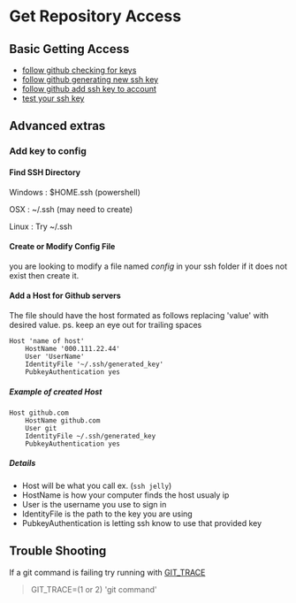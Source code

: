 # Get Repository Access

## Basic Getting Access

* [follow github checking for keys](https://docs.github.com/en/authentication/connecting-to-github-with-ssh/checking-for-existing-ssh-keys)
* [follow github generating new ssh key](https://docs.github.com/en/authentication/connecting-to-github-with-ssh/generating-a-new-ssh-key-and-adding-it-to-the-ssh-agent)
* [follow github add ssh key to account](https://docs.github.com/en/authentication/connecting-to-github-with-ssh/adding-a-new-ssh-key-to-your-github-account)
* [test your ssh key](https://docs.github.com/en/authentication/connecting-to-github-with-ssh/testing-your-ssh-connection)

## Advanced extras

### Add key to config

#### Find SSH Directory

Windows : $HOME\.ssh (powershell)

OSX : ~/.ssh (may need to create)

Linux : Try ~/.ssh

#### Create or Modify Config File

you are looking to modify a file named *config* in your ssh folder if it does not exist then create it.

#### Add a Host for Github servers

The file should have the host formated as follows replacing 'value' with desired value.
ps. keep an eye out for trailing spaces

```config
Host 'name of host'
    HostName '000.111.22.44'
    User 'UserName'
    IdentityFile '~/.ssh/generated_key'
    PubkeyAuthentication yes
```

##### Example of created Host

```config
Host github.com
    HostName github.com
    User git
    IdentityFile ~/.ssh/generated_key
    PubkeyAuthentication yes
```

##### Details

* Host will be what you call ex. (`ssh jelly`)
* HostName is how your computer finds the host usualy ip
* User is the username you use to sign in
* IdentityFile is the path to the key you are using
* PubkeyAuthentication is letting ssh know to use that provided key

## Trouble Shooting

If a git command is failing try running with [GIT_TRACE](https://git-scm.com/book/en/v2/Git-Internals-Environment-Variables)
> GIT_TRACE=(1 or 2) 'git command'
